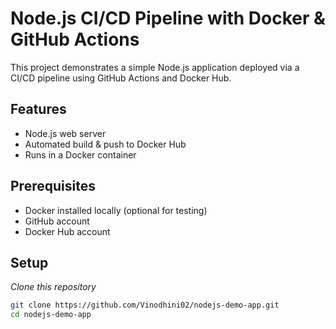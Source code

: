 # Node.js CI/CD Pipeline with Docker & GitHub Actions

This project demonstrates a simple Node.js application deployed via a CI/CD pipeline using GitHub Actions and Docker Hub.

## Features
- Node.js web server
- Automated build & push to Docker Hub
- Runs in a Docker container

## Prerequisites
- Docker installed locally (optional for testing)
- GitHub account
- Docker Hub account

## Setup

*Clone this repository*
```bash
git clone https://github.com/Vinodhini02/nodejs-demo-app.git
cd nodejs-demo-app
